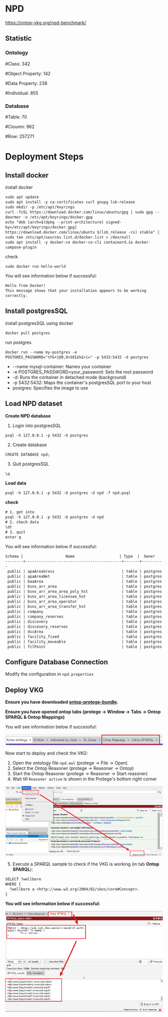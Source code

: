 # NPD
https://ontop-vkg.org/npd-benchmark/
## Statistic
### Ontology
#Class: 342

#Object Property: 142

#Data Property: 238

#Individual: 855

### Database
#Table: 70

#Cloumn: 962

#Row: 257271

# Deployment Steps
## Install docker
install docker
```shell
sudo apt update
sudo apt install -y ca-certificates curl gnupg lsb-release
sudo mkdir -p /etc/apt/keyrings
curl -fsSL https://download.docker.com/linux/ubuntu/gpg | sudo gpg --dearmor -o /etc/apt/keyrings/docker.gpg
echo "deb [arch=$(dpkg --print-architecture) signed-by=/etc/apt/keyrings/docker.gpg] https://download.docker.com/linux/ubuntu $(lsb_release -cs) stable" | sudo tee /etc/apt/sources.list.d/docker.list > /dev/null
sudo apt install -y docker-ce docker-ce-cli containerd.io docker-compose-plugin
```
check
```shell
sudo docker run hello-world
```
You will see information below if successful:
```text
Hello from Docker!
This message shows that your installation appears to be working correctly.
```
## Install postgresSQL
install postgresSQL using docker
```shell
docker pull postgres
```
run postgres
```shell
docker run --name my-postgres -e POSTGRES_PASSWORD="tFG+}@9,9>58I£k£>|=" -p 5432:5432 -d postgres
```
- --name mysql-container: Names your container
- -e POSTGRES_PASSWORD=your_password: Sets the root password
- -d: Runs the container in detached mode (background)
- -p 5432:5432: Maps the container's postgresSQL port to your host
- postgres: Specifies the image to use

## Load NPD dataset
**Create NPD database**
1. Login into postgresSQL
```text
psql -h 127.0.0.1 -p 5432 -U postgres 
```
2. Create database
```text
CREATE DATABASE npd;
```
3. Quit postgresSQL
```text
\q
```

**Load data**

```shell
psql -h 127.0.0.1 -p 5432 -U postgres -d npd -f npd.psql
```
**check**
```shell
# 1. get into 
psql -h 127.0.0.1 -p 5432 -U postgres -d npd
# 2. check data
\dt
# 3. quit
enter q
```

You will see information below if successful:
```text
Schema |                   Name                    | Type  |  Owner   
--------+-------------------------------------------+-------+----------
 public | apaAreaGross                              | table | postgres
 public | apaAreaNet                                | table | postgres
 public | baaArea                                   | table | postgres
 public | bsns_arr_area                             | table | postgres
 public | bsns_arr_area_area_poly_hst               | table | postgres
 public | bsns_arr_area_licensee_hst                | table | postgres
 public | bsns_arr_area_operator                    | table | postgres
 public | bsns_arr_area_transfer_hst                | table | postgres
 public | company                                   | table | postgres
 public | company_reserves                          | table | postgres
 public | discovery                                 | table | postgres
 public | discovery_reserves                        | table | postgres
 public | dscArea                                   | table | postgres
 public | facility_fixed                            | table | postgres
 public | facility_moveable                         | table | postgres
 public | fclPoint                                  | table | postgres
```

## Configure Database Connection
Modify the configuration in `npd.properties`

## Deploy VKG
**Ensure you have downloaded [ontop-protege-bundle](https://github.com/ontop/ontop/releases).**

**Ensure you have opened ontop tabs (protege → Window → Tabs → Ontop SPARQL & Ontop Mappings)**

You will see information below if successful:

![protege_with_ontop_tabs](../../resources/imgs/protege_with_ontop_tabs.png)

Now start to deploy and check the VKG: 
1. Open the ontology file `npd.owl` (protege → File → Open)
2. Select the Ontop Reasoner (protege → Reasoner → Ontop)
3. Start the Ontop Reasoner (protege → Reasoner → Start reasoner)
4. Wait till `Reasoner active` is shown in the Protege's bottom right corner

![protege_with_ontop_tabs](../../resources/imgs/protege_reasoner_active.png)

5. Execute a SPARQL sample to check if the VKG is working (in tab **Ontop SPARQL**):
```text
SELECT ?wellbore
WHERE {
  ?wellbore a <http://www.w3.org/2004/02/skos/core#Concept>.
}
```

**You will see information below if successful:**

![protege_sparql_query](../../resources/imgs/protege_sparql_query.png)